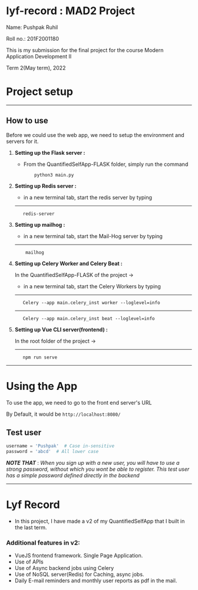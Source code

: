 # lyf-record : MAD2 Project

Name: Pushpak Ruhil

Roll no.: 201F2001180

This is my submission for the final project for the course Modern Application Development II

Term 2(May term), 2022




# Project setup

--------------

## How to use

Before we could use the web app, we need to setup the environment and servers for it.

1) <b>Setting up the Flask server :</b>

   
   - From the QuantifiedSelfApp-FLASK folder, simply run the command 
    
             python3 main.py
  


2) <b> Setting up Redis server : </b>
    
    - in a new terminal tab, start the redis server by typing 
    ----
          redis-server


3) <b> Setting up mailhog : </b>
    
    - in a new terminal tab, start the Mail-Hog server by typing 
    ----             
           mailhog
    
4) <b> Setting up Celery Worker and Celery Beat : </b>

   In the QuantifiedSelfApp-FLASK of the project ->
    
    - in a new terminal tab, start the Celery Workers by typing 
    ----
          Celery --app main.celery_inst worker --loglevel=info
    
    ---- 
          Celery --app main.celery_inst beat --loglevel=info
   
5) <b> Setting up Vue CLI server(frontend) : </b>
    
   In the root folder of the project ->

    ---- 
          npm run serve


------------------
# Using the App
To use the app, we need to go to the front end server's URL

By Default, it would be ```http://localhost:8080/``` 

## Test user
```python
username = 'Pushpak'  # Case in-sensitive
password = 'abcd'  # All lower case
```

_**NOTE THAT**_ : _When you sign up with a new user, you will have to use a strong password, 
without which you wont be able to register. This test user has a simple password defined directly in the backend_


------------------
# Lyf Record
- In this project, I have made a v2 of my QuantifiedSelfApp that I built in the last term. 

### Additional features in v2:
 - VueJS frontend framework. Single Page Application.
 - Use of APIs
 - Use of Async backend jobs using Celery
 - Use of NoSQL server(Redis) for Caching, async jobs.
 - Daily E-mail reminders and monthly user reports as pdf in the mail.
